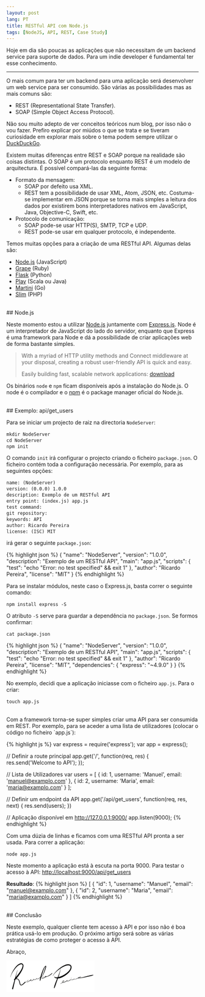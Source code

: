 ```yaml
---
layout: post
lang: PT
title: RESTful API com Node.js
tags: [NodeJS, API, REST, Case Study]
---
```


Hoje em dia são poucas as aplicações que não necessitam de um backend service para suporte de dados. Para um indie developer é fundamental ter esse conhecimento.

---

O mais comum para ter um backend para uma aplicação será desenvolver um web service para ser consumido. São várias as possibilidades mas as mais comuns são:

 - REST (Representational State Transfer).
 - SOAP (Simple Object Access Protocol).

<div class="message">
Não sou muito adepto de ver conceitos teóricos num blog, por isso não o vou fazer. Prefiro explicar por miúdos o que se trata e se tiveram curiosidade em explorar mais sobre o tema podem sempre utilizar o <a href="http://duckduckgo.com">DuckDuckGo</a>.
</div>

Existem muitas diferenças entre REST e SOAP porque na realidade são coisas distintas. O SOAP é um protocolo enquanto REST é um modelo de arquitectura. É possível compará-las da seguinte forma:

 - Formato da mensagem:
   - SOAP por defeito usa XML.
   - REST tem a possibilidade de usar XML, Atom, JSON, etc. Costuma-se implementar em JSON porque se torna mais simples a leitura dos dados por existirem bons interpretadores nativos em JavaScript, Java, Objective-C, Swift, etc.
 - Protocolo de comunicação:
   - SOAP pode-se usar HTTP(S), SMTP, TCP e UDP.
   - REST pode-se usar em qualquer protocolo, é independente.

Temos muitas opções para a criação de uma RESTful API. Algumas delas são:

 - [Node.js](http://nodejs.org) (JavaScript)
 - [Grape](http://intridea.github.io/grape/) (Ruby)
 - [Flask](http://flask.pocoo.org) (Python)
 - [Play](https://www.playframework.com) (Scala ou Java)
 - [Martini](http://martini.codegangsta.io) (Go)
 - [Slim](http://slimframework.com) (PHP)

<br/>
## Node.js

Neste momento estou a utilizar [Node.js](http://nodejs.org) juntamente com [Express.js](http://expressjs.com). Node é um interpretador de JavaScript do lado do servidor, enquanto que Express é uma framework para Node e dá a possibilidade de criar aplicações web de forma bastante simples.

> With a myriad of HTTP utility methods and Connect middleware at your disposal, creating a robust user-friendly API is quick and easy.
> 
> Easily building fast, scalable network applications: 
> [download](http://nodejs.org/download/)

Os binários `node` e `npm` ficam disponíveis após a instalação do Node.js. O node é o compilador e o [npm](https://www.npmjs.org) é o package manager oficial do Node.js.

<br/>
## Exemplo: api/get_users

Para se iniciar um projecto de raiz na directoria `NodeServer`:

    mkdir NodeServer
    cd NodeServer
    npm init

O comando `init` irá configurar o projecto criando o ficheiro `package.json`. O ficheiro contém toda a configuração necessária. Por exemplo, para as seguintes opções:

    name: (NodeServer)
    version: (0.0.0) 1.0.0
    description: Exemplo de um RESTful API
    entry point: (index.js) app.js
    test command:
    git repository:
    keywords: API
    author: Ricardo Pereira
    license: (ISC) MIT

irá gerar o seguinte `package.json`:

{% highlight json %}
{
  "name": "NodeServer",
  "version": "1.0.0",
  "description": "Exemplo de um RESTful API",
  "main": "app.js",
  "scripts": {
     "test": "echo \"Error: no test specified\" && exit 1"
  },
  "author": "Ricardo Pereira",
  "license": "MIT"
}
{% endhighlight %}

Para se instalar módulos, neste caso o Express.js, basta correr o seguinte comando:

    npm install express -S

O atributo `-S` serve para guardar a dependência no `package.json`. Se formos confirmar:

    cat package.json
{% highlight json %}
{
  "name": "NodeServer",
  "version": "1.0.0",
  "description": "Exemplo de um RESTful API",
  "main": "app.js",
  "scripts": {
    "test": "echo \"Error: no test specified\" && exit 1"
  },
  "author": "Ricardo Pereira",
  "license": "MIT",
  "dependencies": {
    "express": "~4.9.0"
  }
}
{% endhighlight %}
    
No exemplo, decidi que a aplicação iniciasse com o ficheiro `app.js`. Para o criar:

    touch app.js

<br/>
Com a framework torna-se super simples criar uma API para ser consumida em REST. Por exemplo, para se aceder a uma lista de utilizadores (colocar o código no ficheiro `app.js`):

{% highlight js %}
var express = require('express');
var app = express();
    
// Definir a route principal
app.get('/', function(req, res) {
  res.send('Welcome to API');
});

// Lista de Utilizadores
var users = [
  { id: 1, username: 'Manuel', email: 'manuel@examplo.com' },
  { id: 2, username: 'Maria', email: 'maria@examplo.com' }
];

// Definir um endpoint da API
app.get('/api/get_users', function(req, res, next) {
  res.send(users);
})

// Aplicação disponível em http://127.0.0.1:9000/
app.listen(9000);
{% endhighlight %}
    
Com uma dúzia de linhas e ficamos com uma RESTful API pronta a ser usada. Para correr a aplicação:

    node app.js

Neste momento a aplicação está à escuta na porta 9000. Para testar o acesso à API: <a href="http://localhost:9000/api/get_users" target="_blanc">http://localhost:9000/api/get_users</a>

**Resultado**:
{% highlight json %}
[
  {
    "id": 1,
    "username": "Manuel",
    "email": "manuel@examplo.com"
  },
  {
    "id": 2,
    "username": "Maria",
    "email": "maria@examplo.com"
  }
]
{% endhighlight %}

<br/>
## Conclusão

Neste exemplo, qualquer cliente tem acesso à API e por isso não é boa prática usá-lo em produção. O próximo artigo será sobre as várias estratégias de como proteger o acesso à API.

Abraço,

![Ricardo Pereira](/public/img/signature.png)

